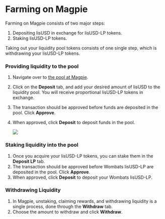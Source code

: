 # Farming on Magpie

Farming on Magpie consists of two major steps:

1. Depositing lisUSD in exchange for lisUSD-LP tokens.
2. Staking lisUSD-LP tokens.

Taking out your liquidity pool tokens consists of one single step, which is withdrawing your lisUSD-LP tokens.

### Providing liquidity to the pool <a href="#providing-liquidity-to-the-pool" id="providing-liquidity-to-the-pool"></a>

1. Navigate over to [the pool at Magpie](https://www.magpiexyz.io/stake?pool=hay).
2. Click on the **Deposit** tab, and add your desired amount of lisUSD to the liquidity pool. You will receive proportional lisUSD-LP tokens in exchange.
3. The transaction should be approved before funds are deposited in the pool. Click **Approve**.
4.  When approved, click **Deposit** to deposit funds in the pool.

    ![](https://docs.bsc.lista.org/\~gitbook/image?url=https%3A%2F%2Flh4.googleusercontent.com%2FN9sFqiufhRQhOBhb1pG7SftIrsyHAbaApgrDCvkRJyBinTrxZhrbRe\_HNZGZlQ3QTXP9dWDgDOpEGTTjc\_mSP6Q4prTPGlptX55b8eYLM\_p8\_yjSHnVVnslbhqPb\_Fmcf1DqpPk-wXFoHbgi\_ciQJLiRBujImvnoGPH3ADbjiL23CijkQCmKT9w\&width=768\&dpr=4\&quality=100\&sign=6152345e\&sv=1)

### Staking liquidity into the pool <a href="#staking-liquidity-into-the-pool" id="staking-liquidity-into-the-pool"></a>

1. Once you acquire your lisUSD-LP tokens, you can stake them in the **Deposit LP** tab.
2. The transaction should be approved before Wombats lisUSD-LP are deposited in the pool. Click **Approve**.
3. When approved, click **Deposit** to deposit your Wombats lisUSD-LP.

### Withdrawing Liquidity <a href="#withdrawing-liquidity" id="withdrawing-liquidity"></a>

1. In Magpie, unstaking, claiming rewards, and withdrawing liquidity is a single process, done through the **Withdraw** tab.
2. Choose the amount to withdraw and click **Withdraw**.

